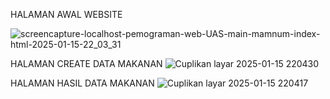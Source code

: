 
HALAMAN AWAL WEBSITE

![screencapture-localhost-pemograman-web-UAS-main-mamnum-index-html-2025-01-15-22_03_31](https://github.com/user-attachments/assets/4b88abe2-b365-474d-8119-e373716364c2)

HALAMAN CREATE DATA MAKANAN
![Cuplikan layar 2025-01-15 220430](https://github.com/user-attachments/assets/e459ff50-0e35-4906-aad1-512556d95e7c)


HALAMAN HASIL DATA MAKANAN
![Cuplikan layar 2025-01-15 220417](https://github.com/user-attachments/assets/b7792623-1625-4810-83f4-953d282b76fd)
